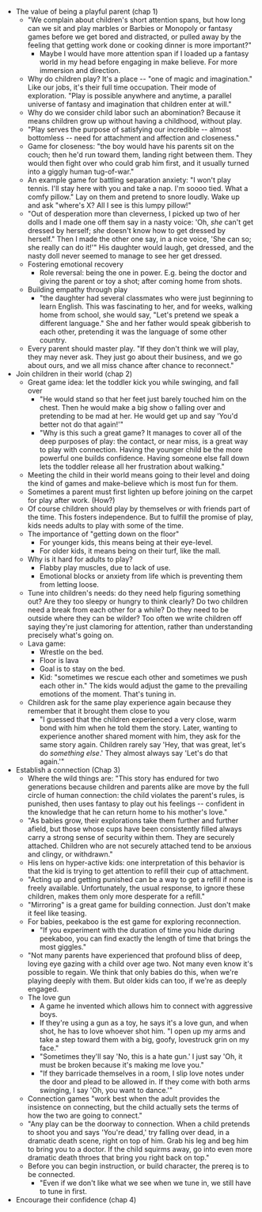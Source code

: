 * The value of being a playful parent (chap 1)
  * "We complain about children's short attention spans, but how long can we sit and play marbles or Barbies
    or Monopoly or fantasy games before we get bored and distracted, or pulled away by the feeling that
    getting work done or cooking dinner is more important?"
    * Maybe I would have more attention span if I loaded up a fantasy world in my head before engaging in make
      believe. For more immersion and direction.
  * Why do children play? It's a place -- "one of magic and imagination." Like our jobs, it's their full time
    occupation. Their mode of exploration. "Play is possible anywhere and anytime, a parallel universe of
    fantasy and imagination that children enter at will."
  * Why do we consider child labor such an abomination? Because it means children grow up without having a
    childhood, without play.
  * "Play serves the purpose of satisfying our incredible -- almost bottomless -- need for attachment and
    affection and closeness."
  * Game for closeness: "the boy would have his parents sit on the couch; then he'd run toward them, landing
    right between them. They would then fight over who could grab him first, and it usually turned into a
    giggly human tug-of-war."
  * An example game for battling separation anxiety: "I won't play tennis. I'll stay here with you and take
    a nap. I'm soooo tied. What a comfy pillow." Lay on them and pretend to snore loudly. Wake up and ask
    "where's X? All I see is this lumpy pillow!"
  * "Out of desperation more than cleverness, I picked up two of her dolls and I made one off them say in a
    nasty voice: 'Oh, *she* can't get dressed by herself; *she* doesn't know how to get dressed by herself."
    Then I made the other one say, in a nice voice, 'She can so; she really can do it!'" His daughter would
    laugh, get dressed, and the nasty doll never seemed to manage to see her get dressed.
  * Fostering emotional recovery
    * Role reversal: being the one in power. E.g. being the doctor and giving the parent or toy a shot; after
      coming home from shots.
  * Building empathy through play
    * "the daughter had several classmates who were just beginning to learn English. This was fascinating to
      her, and for weeks, walking home from school, she would say, "Let's pretend we speak a different
      language." She and her father would speak gibberish to each other, pretending it was the language of
      some other country.
  * Every parent should master play. "If they don't think we will play, they may never ask. They just go about
    their business, and we go about ours, and we all miss chance after chance to reconnect."
* Join children in their world (chap 2)
  * Great game idea: let the toddler kick you while swinging, and fall over
    * "He would stand so that her feet just barely touched him on the chest. Then he would make a big show o
      falling over and pretending to be mad at her. He would get up and say 'You'd better not do that again!'"
    * "Why is this such a great game? It manages to cover all of the deep purposes of play: the contact, or
      near miss, is a great way to play with connection. Having the younger child be the more powerful one
      builds confidence. Having someone else fall down lets the toddler release all her frustration about
      walking."
  * Meeting the child in their world means going to their level and doing the kind of games and make-believe
    which is most fun for them.
  * Sometimes a parent must first lighten up before joining on the carpet for play after work. (How?)
  * Of course children should play by themselves or with friends part of the time. This fosters independence.
    But to fulfill the promise of play, kids needs adults to play with some of the time.
  * The importance of "getting down on the floor"
    * For younger kids, this means being at their eye-level.
    * For older kids, it means being on their turf, like the mall.
  * Why is it hard for adults to play?
    * Flabby play muscles, due to lack of use.
    * Emotional blocks or anxiety from life which is preventing them from letting loose.
  * Tune into children's needs: do they need help figuring something out? Are they too sleepy or hungry to
    think clearly? Do two children need a break from each other for a while? Do they need to be outside where
    they can be wilder? Too often we write children off saying they're just clamoring for attention, rather
    than understanding precisely what's going on.
  * Lava game:
    * Wrestle on the bed.
    * Floor is lava
    * Goal is to stay on the bed.
    * Kid: "sometimes we rescue each other and sometimes we push each other in." The kids would adjust the
      game to the prevailing emotions of the moment. That's tuning in.
  * Children ask for the same play experience again because they remember that it brought them close to you
    * "I guessed that the children experienced a very close, warm bond with him when he told them the story.
      Later, wanting to experience another shared moment with him, they ask for the same story again. Children
      rarely say 'Hey, that was great, let's do *something else*.' They almost always say 'Let's do that again.'"
* Establish a connection (Chap 3)
  * Where the wild things are: "This story has endured for two generations because children and parents alike
    are move by the full circle of human connection: the child violates the parent's rules, is punished, then
    uses fantasy to play out his feelings -- confident in the knowledge that he can return home to his
    mother's love."
  * "As babies grow, their explorations take them further and further afield, but those whose cups have been
    consistently filled always carry a strong sense of security within them. They are securely attached.
    Children who are not securely attached tend to be anxious and clingy, or withdrawn."
  * His lens on hyper-active kids: one interpretation of this behavior is that the kid is trying to get
    attention to refill their cup of attachment.
  * "Acting up and getting punished can be a way to get a refill if none is freely available. Unfortunately,
    the usual response, to ignore these children, makes them only more desperate for a refill."
  * "Mirroring" is a great game for building connection. Just don't make it feel like teasing.
  * For babies, peekaboo is the est game for exploring reconnection.
    * "If you experiment with the duration of time you hide during peekaboo, you can find exactly the length
      of time that brings the most giggles."
  * "Not many parents have experienced that profound bliss of deep, loving eye gazing with a child over age
    two. Not many even know it's possible to regain. We think that only babies do this, when we're playing
    deeply with them. But older kids can too, if we're as deeply engaged.
  * The love gun
    * A game he invented which allows him to connect with aggressive boys.
    * If they're using a gun as a toy, he says it's a love gun, and when shot, he has to love whoever shot
      him. "I open up my arms and take a step toward them with a big, goofy, lovestruck grin on my face."
    * "Sometimes they'll say 'No, this is a hate gun.' I just say 'Oh, it must be broken because it's making me
      love you."
    * "If they barricade themselves in a room, I slip love notes under the door and plead to be allowed in. If
      they come with both arms swinging, I say 'Oh, you want to dance.'"
  * Connection games "work best when the adult provides the insistence on connecting, but the child actually
    sets the terms of how the two are going to connect."
  * "Any play can be the doorway to connection. When a child pretends to shoot you and says 'You're dead,' try
    falling over dead, in a dramatic death scene, right on top of him. Grab his leg and beg him to bring you
    to a doctor. If the child squirms away, go into even more dramatic death throes that bring you right back
    on top."
  * Before you can begin instruction, or build character, the prereq is to be connected.
    * "Even if we don't like what we see when we tune in, we still have to tune in first.
* Encourage their confidence (chap 4)
